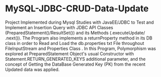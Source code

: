 # MySQL-JDBC-CRUD-Data-Update
Project Implemented during Mysql Studies with JavaEE/JDBC to Test and Implement an Insertion Query with JDBC API Classes (PreparedStatement()/ResultSet()) and its Methods (.executeUpdate/ .next()). The Program also implements a returnProperty method in its DB class in order to Read and Load the db.properties txt File throughout FileInputStream and Properties Class . In this Program, Polymorphism was explored at PreparedStatement Object's usual Constructor with Statement.RETURN_GENERATED_KEYS additional parameter, and the concept of Getting the DataBase Generated Key (PK) from the recent Updated data was applied.
